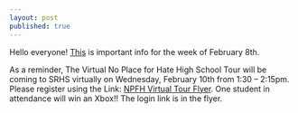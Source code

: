 ```yaml
---
layout: post
published: true
---
```

Hello everyone! [This](https://drive.google.com/file/d/1rteoe2MavB_MC_qhzvxWgcCSqtAKNMZK/view?usp=sharing) is important info for the week of February 8th. 

As a reminder, The Virtual No Place for Hate High School Tour will be coming to SRHS virtually on Wednesday, February 10th from 1:30 – 2:15pm. Please register using the Link: [NPFH Virtual Tour Flyer](https://drive.google.com/file/d/18dQO80xyg85J65WiJIUc0QFchOhtgTw7/view?usp=sharing). One student in attendance will win an Xbox!! The login link is in the flyer.
